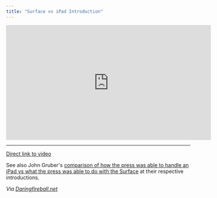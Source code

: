 ```yaml
---
title: "Surface vs iPad Introduction"
---
```

<p><iframe width="560" height="315" src="https://www.youtube.com/embed/aSj8GUZDuac?rel=0" frameborder="0" allowfullscreen></iframe></p>
<hr>
<p><a href="https://youtu.be/aSj8GUZDuac">Direct link to video</a></p>
<p>See also John Gruber's <a href="https://daringfireball.net/linked/2012/06/20/honan-keyboard">comparison of how the press was able to handle an iPad vs what the press was able to do with the Surface</a> at their respective introductions.</p>
<p><em>Via <a href="https://daringfireball.net/linked/2012/06/20/surface-vs-ipad">Daringfireball.net</a></em></p>
